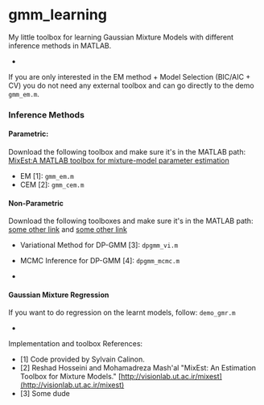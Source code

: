 # gmm_learning

My little toolbox for learning Gaussian Mixture Models with different inference methods in MATLAB.

-


If you are only interested in the EM method + Model Selection (BIC/AIC + CV) you do not need any external toolbox and can go directly to the demo ```gmm_em.m```.

### Inference Methods
#### Parametric:
Download the following toolbox and make sure it's in the MATLAB path: [MixEst:A MATLAB toolbox for mixture-model parameter estimation](https://github.com/utvisionlab/mixest)

- EM [1]:  ```gmm_em.m```
- CEM [2]: ```gmm_cem.m```

#### Non-Parametric
Download the following toolboxes and make sure it's in the MATLAB path: [some other link]() and [some other link]()

- Variational Method for DP-GMM [3]: ```dpgmm_vi.m```
- MCMC Inference for DP-GMM [4]:     ```dpgmm_mcmc.m```

-

#### Gaussian Mixture Regression
If you want to do regression on the learnt models, follow: ```demo_gmr.m```

-

Implementation and toolbox References:
- [1] Code provided by Sylvain Calinon. 
- [2] Reshad Hosseini and Mohamadreza Mash'al "MixEst: An Estimation Toolbox for Mixture Models." [http://visionlab.ut.ac.ir/mixest](http://visionlab.ut.ac.ir/mixest)
- [3] Some dude
